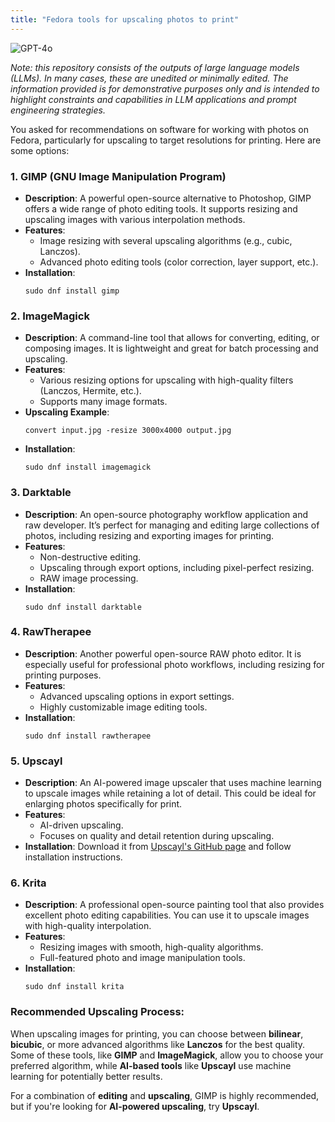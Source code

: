 ```yaml
---
title: "Fedora tools for upscaling photos to print"
---
```

![GPT-4o](https://img.shields.io/badge/GPT--4o-3333FF?style=for-the-badge&logo=openai&logoColor=white)



*Note: this repository consists of the outputs of large language models (LLMs). In many cases, these are unedited or minimally edited. The information provided is for demonstrative purposes only and is intended to highlight constraints and capabilities in LLM applications and prompt engineering strategies.*


You asked for recommendations on software for working with photos on Fedora, particularly for upscaling to target resolutions for printing. Here are some options:

### 1. **GIMP (GNU Image Manipulation Program)**
   - **Description**: A powerful open-source alternative to Photoshop, GIMP offers a wide range of photo editing tools. It supports resizing and upscaling images with various interpolation methods.
   - **Features**: 
     - Image resizing with several upscaling algorithms (e.g., cubic, Lanczos).
     - Advanced photo editing tools (color correction, layer support, etc.).
   - **Installation**: 
     ```
     sudo dnf install gimp
     ```

### 2. **ImageMagick**
   - **Description**: A command-line tool that allows for converting, editing, or composing images. It is lightweight and great for batch processing and upscaling.
   - **Features**:
     - Various resizing options for upscaling with high-quality filters (Lanczos, Hermite, etc.).
     - Supports many image formats.
   - **Upscaling Example**:
     ```
     convert input.jpg -resize 3000x4000 output.jpg
     ```
   - **Installation**:
     ```
     sudo dnf install imagemagick
     ```

### 3. **Darktable**
   - **Description**: An open-source photography workflow application and raw developer. It’s perfect for managing and editing large collections of photos, including resizing and exporting images for printing.
   - **Features**:
     - Non-destructive editing.
     - Upscaling through export options, including pixel-perfect resizing.
     - RAW image processing.
   - **Installation**:
     ```
     sudo dnf install darktable
     ```

### 4. **RawTherapee**
   - **Description**: Another powerful open-source RAW photo editor. It is especially useful for professional photo workflows, including resizing for printing purposes.
   - **Features**:
     - Advanced upscaling options in export settings.
     - Highly customizable image editing tools.
   - **Installation**:
     ```
     sudo dnf install rawtherapee
     ```

### 5. **Upscayl**
   - **Description**: An AI-powered image upscaler that uses machine learning to upscale images while retaining a lot of detail. This could be ideal for enlarging photos specifically for print.
   - **Features**:
     - AI-driven upscaling.
     - Focuses on quality and detail retention during upscaling.
   - **Installation**:
     Download it from [Upscayl's GitHub page](https://github.com/upscayl/upscayl/releases) and follow installation instructions.

### 6. **Krita**
   - **Description**: A professional open-source painting tool that also provides excellent photo editing capabilities. You can use it to upscale images with high-quality interpolation.
   - **Features**:
     - Resizing images with smooth, high-quality algorithms.
     - Full-featured photo and image manipulation tools.
   - **Installation**:
     ```
     sudo dnf install krita
     ```

### Recommended Upscaling Process:
When upscaling images for printing, you can choose between **bilinear**, **bicubic**, or more advanced algorithms like **Lanczos** for the best quality. Some of these tools, like **GIMP** and **ImageMagick**, allow you to choose your preferred algorithm, while **AI-based tools** like **Upscayl** use machine learning for potentially better results.

For a combination of **editing** and **upscaling**, GIMP is highly recommended, but if you're looking for **AI-powered upscaling**, try **Upscayl**.